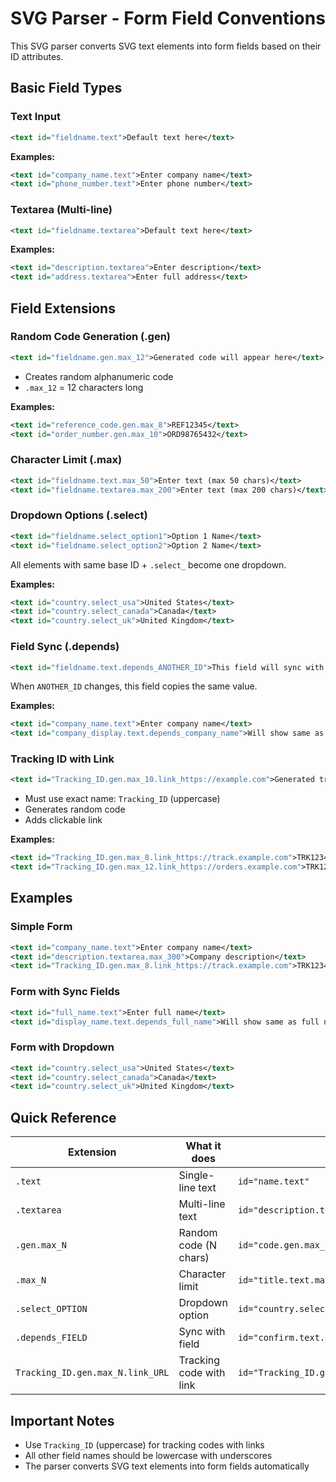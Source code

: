 # SVG Parser - Form Field Conventions

This SVG parser converts SVG text elements into form fields based on their ID attributes.

## Basic Field Types

### Text Input
```xml
<text id="fieldname.text">Default text here</text>
```
**Examples:**
```xml
<text id="company_name.text">Enter company name</text>
<text id="phone_number.text">Enter phone number</text>
```

### Textarea (Multi-line)
```xml
<text id="fieldname.textarea">Default text here</text>
```
**Examples:**
```xml
<text id="description.textarea">Enter description</text>
<text id="address.textarea">Enter full address</text>
```

## Field Extensions

### Random Code Generation (.gen)
```xml
<text id="fieldname.gen.max_12">Generated code will appear here</text>
```
- Creates random alphanumeric code
- `.max_12` = 12 characters long

**Examples:**
```xml
<text id="reference_code.gen.max_8">REF12345</text>
<text id="order_number.gen.max_10">ORD98765432</text>
```

### Character Limit (.max)
```xml
<text id="fieldname.text.max_50">Enter text (max 50 chars)</text>
<text id="fieldname.textarea.max_200">Enter text (max 200 chars)</text>
```

### Dropdown Options (.select)
```xml
<text id="fieldname.select_option1">Option 1 Name</text>
<text id="fieldname.select_option2">Option 2 Name</text>
```
All elements with same base ID + `.select_` become one dropdown.

**Examples:**
```xml
<text id="country.select_usa">United States</text>
<text id="country.select_canada">Canada</text>
<text id="country.select_uk">United Kingdom</text>
```

### Field Sync (.depends)
```xml
<text id="fieldname.text.depends_ANOTHER_ID">This field will sync with ANOTHER_ID</text>
```
When `ANOTHER_ID` changes, this field copies the same value.

**Examples:**
```xml
<text id="company_name.text">Enter company name</text>
<text id="company_display.text.depends_company_name">Will show same as company name</text>
```

### Tracking ID with Link
```xml
<text id="Tracking_ID.gen.max_10.link_https://example.com">Generated tracking code</text>
```
- Must use exact name: `Tracking_ID` (uppercase)
- Generates random code
- Adds clickable link

**Examples:**
```xml
<text id="Tracking_ID.gen.max_8.link_https://track.example.com">TRK12345</text>
<text id="Tracking_ID.gen.max_12.link_https://orders.example.com">TRK123456789</text>
```

## Examples

### Simple Form
```xml
<text id="company_name.text">Enter company name</text>
<text id="description.textarea.max_300">Company description</text>
<text id="Tracking_ID.gen.max_8.link_https://track.example.com">TRK12345</text>
```

### Form with Sync Fields
```xml
<text id="full_name.text">Enter full name</text>
<text id="display_name.text.depends_full_name">Will show same as full name</text>
```

### Form with Dropdown
```xml
<text id="country.select_usa">United States</text>
<text id="country.select_canada">Canada</text>
<text id="country.select_uk">United Kingdom</text>
```

## Quick Reference

| Extension | What it does | Example |
|-----------|-------------|---------|
| `.text` | Single-line text | `id="name.text"` |
| `.textarea` | Multi-line text | `id="description.textarea"` |
| `.gen.max_N` | Random code (N chars) | `id="code.gen.max_8"` |
| `.max_N` | Character limit | `id="title.text.max_100"` |
| `.select_OPTION` | Dropdown option | `id="country.select_usa"` |
| `.depends_FIELD` | Sync with field | `id="confirm.text.depends_email"` |
| `Tracking_ID.gen.max_N.link_URL` | Tracking code with link | `id="Tracking_ID.gen.max_8.link_https://..."` |

## Important Notes

- Use `Tracking_ID` (uppercase) for tracking codes with links
- All other field names should be lowercase with underscores
- The parser converts SVG text elements into form fields automatically
